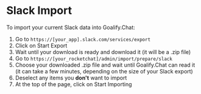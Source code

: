 # Slack Import

To import your current Slack data into Goalify.Chat:

1. Go to `https://[your_app].slack.com/services/export`
2. Click on Start Export
3. Wait until your download is ready and download it (it will be a .zip file)
4. Go to `https://[your_rocketchat]/admin/import/prepare/slack`
5. Choose your downloaded .zip file and wait until Goalify.Chat can read it (it can take a few minutes, depending on the size of your Slack export)
6. Deselect any items you **don't** want to import
7. At the top of the page, click on Start Importing
